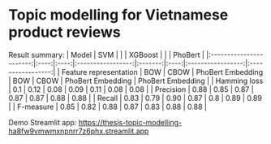 # Topic modelling for Vietnamese product reviews
Result summary:
|          Model          | SVM  |      |                   | XGBoost |      |                   |      PhoBert      |
|:-----------------------:|:----:|:----:|:-----------------:|:-------:|:----:|:-----------------:|:-----------------:|
|  Feature representation |  BOW | CBOW | PhoBert Embedding |   BOW   | CBOW | PhoBert Embedding | PhoBert Embedding |
|       Hamming loss      |  0.1 | 0.12 |        0.08       |   0.09  | 0.11 |        0.08       |        0.08       |
|        Precision        | 0.88 | 0.85 |        0.87       |   0.87  | 0.87 |        0.88       |        0.88       |
|          Recall         | 0.83 | 0.79 |        0.90       |   0.87  |  0.8 |        0.89       |        0.89       |
|        F-measure        | 0.85 | 0.82 |        0.88       |   0.87  | 0.83 |        0.88       |        0.88       |

Demo Streamlit app: https://thesis-topic-modelling-ha8fw9vmwmxnpnrr7z6phx.streamlit.app
